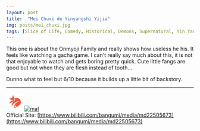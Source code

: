 ```yaml
---
layout: post
title:  "Mei Chuxi de Yinyangshi Yijia"
img: posts/mei_chuxi.jpg
tags: [Slice of Life, Comedy, Historical, Demons, Supernatural, Yin Yang Shi]
---
```


This one is about the Onmyoji Family and really shows how useless he his. It feels like watching a gacha game. I can't really say much about this, it is not that enjoyable to watch and gets boring pretty quick.
Cute little fangs are good but not when they are flesh instead of tooth...
  
Dunno what to feel but 6/10 because it builds up a little bit of backstory.

---

[![kitsu](..\assets\img\kitsu.png)](https://kitsu.io/anime/mei-chuxi-de-yinyangshi-yijia)[![mal](..\assets\img\mal.ico)](https://myanimelist.net/anime/39678/Mei_Chuxi_de_Yinyangshi_Yijia)  
Official Site: [https://www.bilibili.com/bangumi/media/md22505673](https://www.bilibili.com/bangumi/media/md22505673)  